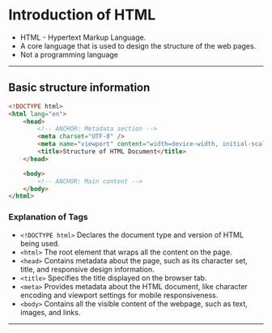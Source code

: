 # Introduction of HTML

- HTML - Hypertext Markup Language. 
- A core language that is used to design the structure of the web pages.
- Not a programming language 

---

## Basic structure information

```html
<!DOCTYPE html>
<html lang="en">
    <head>
        <!-- ANCHOR: Metadata section -->
        <meta charset="UTF-8" />
        <meta name="viewport" content="width=device-width, initial-scale=1.0" />
        <title>Structure of HTML Document</title>
    </head>

    <body>
        <!-- ANCHOR: Main content -->
    </body>
</html>
```

### Explanation of Tags

- `<!DOCTYPE html>` Declares the document type and version of HTML being used.
- `<html>` The root element that wraps all the content on the page.
- `<head>` Contains metadata about the page, such as its character set, title, and responsive design information.
- `<title>` Specifies the title displayed on the browser tab.
- `<meta>` Provides metadata about the HTML document, like character encoding and viewport settings for mobile responsiveness.
- `<body>` Contains all the visible content of the webpage, such as text, images, and links.

---